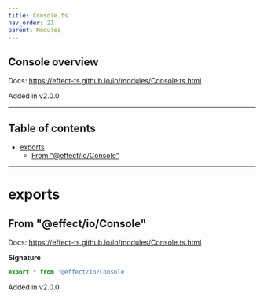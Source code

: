 ```yaml
---
title: Console.ts
nav_order: 21
parent: Modules
---
```


## Console overview

Docs: https://effect-ts.github.io/io/modules/Console.ts.html

Added in v2.0.0

---

<h2 class="text-delta">Table of contents</h2>

- [exports](#exports)
  - [From "@effect/io/Console"](#from-effectioconsole)

---

# exports

## From "@effect/io/Console"

Docs: https://effect-ts.github.io/io/modules/Console.ts.html

**Signature**

```ts
export * from '@effect/io/Console'
```

Added in v2.0.0
